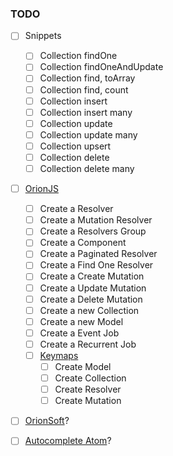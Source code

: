 ### TODO
- [ ] Snippets
	- [ ] Collection findOne
	- [ ] Collection findOneAndUpdate
	- [ ] Collection find, toArray
	- [ ] Collection find, count
	- [ ] Collection insert
	- [ ] Collection insert many
	- [ ] Collection update
	- [ ] Collection update many
	- [ ] Collection upsert
	- [ ] Collection delete
	- [ ] Collection delete many

- [ ] [OrionJS](https://github.com/orionjs/orionjs-atom/blob/master/menus/atom.json)
	- [ ] Create a Resolver
	- [ ] Create a Mutation Resolver
	- [ ] Create a Resolvers Group
	- [ ] Create a Component
	- [ ] Create a Paginated Resolver
	- [ ] Create a Find One Resolver
	- [ ] Create a Create Mutation
	- [ ] Create a Update Mutation
	- [ ] Create a Delete Mutation
	- [ ] Create a new Collection
	- [ ] Create a new Model
	- [ ] Create a Event Job
	- [ ] Create a Recurrent Job
	- [ ] [Keymaps](https://github.com/orionjs/orionjs-atom/blob/master/keymaps/atom.json) 
		- [ ] Create Model
		- [ ] Create Collection
		- [ ] Create Resolver
		- [ ] Create Mutation

- [ ] [OrionSoft](https://github.com/orionsoft/atom)?

- [ ] [Autocomplete Atom](https://github.com/orionsoft/atom-graphql-autocomplete)?